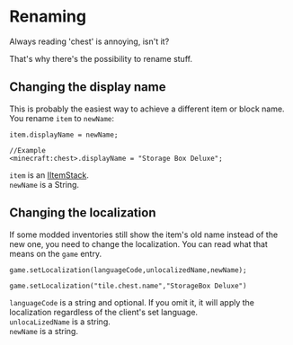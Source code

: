 # Renaming

Always reading 'chest' is annoying, isn't it?  

That's why there's the possibility to rename stuff.

## Changing the display name

This is probably the easiest way to achieve a different item or block name.
You rename `item` to `newName`:
```zenscript
item.displayName = newName;

//Example
<minecraft:chest>.displayName = "Storage Box Deluxe";
```
`item` is an [IItemStack](/Vanilla/Items/IItemStack/).  
`newName` is a String.

## Changing the localization

If some modded inventories still show the item's old name instead of the new one, you need to change the localization.
You can read what that means on the `game` entry.
```zenscript
game.setLocalization(languageCode,unlocalizedName,newName);

game.setLocalization("tile.chest.name","StorageBox Deluxe")
```
`languageCode` is a string and optional. If you omit it, it will apply the localization regardless of the client's set language.  
`unlocaLizedName` is a string.  
`newName` is a string.